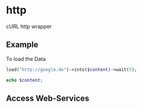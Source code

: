 # http
cURL http wrapper


## Example

To load the Data

```php
load("http://google.de")->into($content)->wait(5);

echo $content;
```


## Access Web-Services

